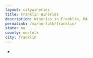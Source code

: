 ```yaml
---
layout: citywineries
title: Franklin Wineries
description: Wineries in Franklin, MA
permalink: /ma/norfolk/franklin/
state: ma
county: norfolk
city: franklin
---
```

-
